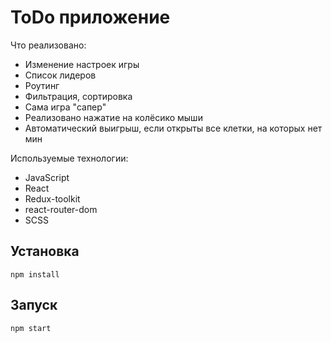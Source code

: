 # ToDo приложение

Что реализовано:
* Изменение настроек игры
* Список лидеров
* Роутинг
* Фильтрация, сортировка
* Сама игра "сапер"
* Реализовано нажатие на колёсико мыши
* Автоматический выигрыш, если открыты все клетки, на которых нет мин

Используемые технологии:
* JavaScript
* React
* Redux-toolkit
* react-router-dom
* SCSS


## Установка
```
npm install
```


## Запуск
```
npm start
```

